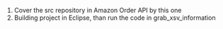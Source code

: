 1. Cover the src repository in Amazon Order API by this one 
2. Building project in Eclipse, than run the code in grab_xsv_information
